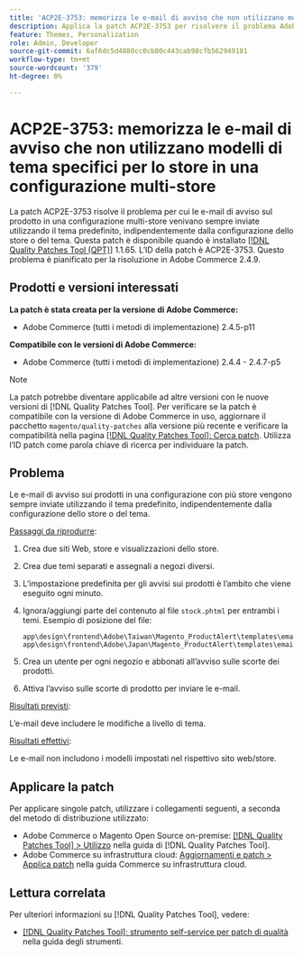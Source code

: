 ```yaml
---
title: 'ACP2E-3753: memorizza le e-mail di avviso che non utilizzano modelli di tema specifici per lo store in una configurazione multi-store'
description: Applica la patch ACP2E-3753 per risolvere il problema Adobe Commerce, in cui le e-mail di avviso del prodotto in una configurazione multi-store vengono sempre inviate utilizzando il tema predefinito, indipendentemente dalla configurazione dello store o del tema.
feature: Themes, Personalization
role: Admin, Developer
source-git-commit: 6af6dc5d4880cc0cb80c443cab98cfb562949101
workflow-type: tm+mt
source-wordcount: '379'
ht-degree: 0%

---
```



# ACP2E-3753: memorizza le e-mail di avviso che non utilizzano modelli di tema specifici per lo store in una configurazione multi-store

La patch ACP2E-3753 risolve il problema per cui le e-mail di avviso sul prodotto in una configurazione multi-store venivano sempre inviate utilizzando il tema predefinito, indipendentemente dalla configurazione dello store o del tema. Questa patch è disponibile quando è installato [[!DNL Quality Patches Tool (QPT)]](/help/tools/quality-patches-tool/quality-patches-tool-to-self-serve-quality-patches.md) 1.1.65. L’ID della patch è ACP2E-3753. Questo problema è pianificato per la risoluzione in Adobe Commerce 2.4.9.

## Prodotti e versioni interessati

**La patch è stata creata per la versione di Adobe Commerce:**

* Adobe Commerce (tutti i metodi di implementazione) 2.4.5-p11

**Compatibile con le versioni di Adobe Commerce:**

* Adobe Commerce (tutti i metodi di implementazione) 2.4.4 - 2.4.7-p5

>[!NOTE]
>
>La patch potrebbe diventare applicabile ad altre versioni con le nuove versioni di [!DNL Quality Patches Tool]. Per verificare se la patch è compatibile con la versione di Adobe Commerce in uso, aggiornare il pacchetto `magento/quality-patches` alla versione più recente e verificare la compatibilità nella pagina [[!DNL Quality Patches Tool]: Cerca patch](https://experienceleague.adobe.com/tools/commerce-quality-patches/index.html?lang=it). Utilizza l’ID patch come parola chiave di ricerca per individuare la patch.

## Problema

Le e-mail di avviso sui prodotti in una configurazione con più store vengono sempre inviate utilizzando il tema predefinito, indipendentemente dalla configurazione dello store o del tema.

<u>Passaggi da riprodurre</u>:

1. Crea due siti Web, store e visualizzazioni dello store.
1. Crea due temi separati e assegnali a negozi diversi.
1. L’impostazione predefinita per gli avvisi sui prodotti è l’ambito che viene eseguito ogni minuto.
1. Ignora/aggiungi parte del contenuto al file `stock.phtml` per entrambi i temi. Esempio di posizione del file:

   ```
   app\design\frontend\Adobe\Taiwan\Magento_ProductAlert\templates\email\stock.phtml
   app\design\frontend\Adobe\Japan\Magento_ProductAlert\templates\email\stock.phtml
   ```

1. Crea un utente per ogni negozio e abbonati all’avviso sulle scorte dei prodotti.
1. Attiva l’avviso sulle scorte di prodotto per inviare le e-mail.

<u>Risultati previsti</u>:

L’e-mail deve includere le modifiche a livello di tema.

<u>Risultati effettivi</u>:

Le e-mail non includono i modelli impostati nel rispettivo sito web/store.

## Applicare la patch

Per applicare singole patch, utilizzare i collegamenti seguenti, a seconda del metodo di distribuzione utilizzato:

* Adobe Commerce o Magento Open Source on-premise: [[!DNL Quality Patches Tool] > Utilizzo](/help/tools/quality-patches-tool/usage.md) nella guida di [!DNL Quality Patches Tool].
* Adobe Commerce su infrastruttura cloud: [Aggiornamenti e patch > Applica patch](https://experienceleague.adobe.com/docs/commerce-cloud-service/user-guide/develop/upgrade/apply-patches.html?lang=it) nella guida Commerce su infrastruttura cloud.

## Lettura correlata

Per ulteriori informazioni su [!DNL Quality Patches Tool], vedere:

* [[!DNL Quality Patches Tool]: strumento self-service per patch di qualità](/help/tools/quality-patches-tool/quality-patches-tool-to-self-serve-quality-patches.md) nella guida degli strumenti.
